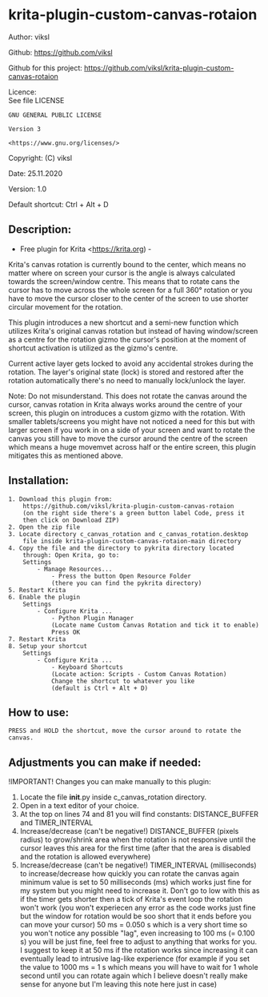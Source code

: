 # krita-plugin-custom-canvas-rotaion

Author: viksl

Github: https://github.com/viksl

Github for this project: https://github.com/viksl/krita-plugin-custom-canvas-rotaion

Licence:  
    See file LICENSE

    GNU GENERAL PUBLIC LICENSE

    Version 3

    <https://www.gnu.org/licenses/>

Copyright: (C) viksl

Date: 25.11.2020

Version: 1.0

Default shortcut: Ctrl + Alt + D

## Description:

  - Free plugin for Krita <https://krita.org) -

  Krita's canvas rotation is currently bound to the center, which means
  no matter where on screen your cursor is the angle is always calculated
  towards the screen/window centre. This means that to rotate cans the
  cursor has to move across the whole screen for a full 360° rotation
  or you have to move the cursor closer to the center of the screen
  to use shorter circular movement for the rotation.

  This plugin introduces a new shortcut and a semi-new function which
  utilizes Krita's original canvas rotation but instead of having 
  window/screen as a centre for the rotation gizmo the cursor's position
  at the moment of shortcut activation is utilized as the gizmo's centre.

  Current active layer gets locked to avoid any accidental strokes during
  the rotation. The layer's original state (lock) is stored and restored
  after the rotation automatically there's no need to manually lock/unlock
  the layer.

  Note:
         Do not misunderstand. This does not rotate the canvas around the
        cursor, canvas rotation in Krita always works around the centre
        of your screen, this plugin on introduces a custom gizmo with the
        rotation.
        With smaller tablets/screens you might have not noticed a need for
        this but with larger screen if you work in on a side of your screen
        and want to rotate the canvas you still have to move the cursor
        around the centre of the screen which means a huge movemvet across
        half or the entire screen, this plugin mitigates this as mentioned
        above.

## Installation:

    1. Download this plugin from:
        https://github.com/viksl/krita-plugin-custom-canvas-rotaion
        (on the right side there's a green button label Code, press it
        then click on Download ZIP)
    2. Open the zip file
    3. Locate directory c_canvas_rotation and c_canvas_rotation.desktop
        file inside krita-plugin-custom-canvas-rotaion-main directory
    4. Copy the file and the directory to pykrita directory located
        through: Open Krita, go to:
        Settings
            - Manage Resources...
                - Press the button Open Resource Folder
                (there you can find the pykrita directory)
    5. Restart Krita
    6. Enable the plugin
        Settings
            - Configure Krita ...
                - Python Plugin Manager
                (Locate name Custom Canvas Rotation and tick it to enable)
                Press OK
    7. Restart Krita
    8. Setup your shortcut
        Settings
            - Configure Krita ...
                - Keyboard Shortcuts
                (Locate action: Scripts - Custom Canvas Rotation)
                Change the shortcut to whatever you like
                (default is Ctrl + Alt + D)

## How to use:

    PRESS and HOLD the shortcut, move the cursor around to rotate the canvas.

## Adjustments you can make if needed:

  !IMPORTANT!
  Changes you can make manually to this plugin:
  1. Locate the file __init__.py inside c_canvas_rotation directory.
  2. Open in a text editor of your choice.
  3. At the top on lines 74 and 81 you will find constants:
      DISTANCE_BUFFER and TIMER_INTERVAL
  4. Increase/decrease (can't be negative!) DISTANCE_BUFFER (pixels radius)
      to grow/shrink area when the rotation is not responsive until the
      cursor leaves this area for the first time (after that the area
      is disabled and the rotation is allowed everywhere)
  5.  Increase/decrease (can't be negative!) TIMER_INTERVAL (milliseconds)
      to increase/decrease how quickly you can rotate the canvas again
      minimum value is set to 50 milliseconds (ms) which works just fine for
      my system but you might need to increase it.
      Don't go to low with this as if the timer gets shorter then a tick of
      Krita's event loop the rotation won't work (you won't experiecen any
      error as the code works just fine but the window for rotation would
      be soo short that it ends before you can move your cursor)
      50 ms = 0.050 s which is a very short time so you won't notice any
      possible "lag", even increasing to 100 ms (= 0.100 s) you will be just
      fine, feel free to adjust to anything that works for you.
      I suggest to keep it at 50 ms if the rotation works since increasing it
      can eventually lead to intrusive lag-like experience (for example
      if you set the value to 1000 ms = 1 s which means you will have to wait
      for 1 whole second until you can rotate again which I believe doesn't
      really make sense for anyone but I'm leaving this note here just in case)


